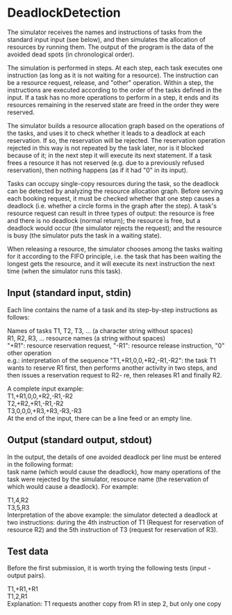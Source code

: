 # DeadlockDetection
The simulator receives the names and instructions of tasks from the standard input input (see below), and then simulates the allocation of resources by running them. The output of the program is the data of the avoided dead spots (in chronological order).  

The simulation is performed in steps. At each step, each task executes one instruction (as long as it is not waiting for a resource). The instruction can be a resource request, release, and "other" operation. Within a step, the instructions are executed according to the order of the tasks defined in the input. If a task has no more operations to perform in a step, it ends and its resources remaining in the reserved state are freed in the order they were reserved.  

The simulator builds a resource allocation graph based on the operations of the tasks, and uses it to check whether it leads to a deadlock at each reservation. If so, the reservation will be rejected. The reservation operation rejected in this way is not repeated by the task later, nor is it blocked because of it; in the next step it will execute its next statement. If a task frees a resource it has not reserved (e.g. due to a previously refused reservation), then nothing happens (as if it had "0" in its input).  

Tasks can occupy single-copy resources during the task, so the deadlock can be detected by analyzing the resource allocation graph. Before serving each booking request, it must be checked whether that one step causes a deadlock (i.e. whether a circle forms in the graph after the step). A task's resource request can result in three types of output: the resource is free and there is no deadlock (normal return); the resource is free, but a deadlock would occur (the simulator rejects the request); and the resource is busy (the simulator puts the task in a waiting state).  

When releasing a resource, the simulator chooses among the tasks waiting for it according to the FIFO principle, i.e. the task that has been waiting the longest gets the resource, and it will execute its next instruction the next time (when the simulator runs this task).  

## Input (standard input, stdin)
Each line contains the name of a task and its step-by-step instructions as follows:  

Names of tasks T1, T2, T3, ... (a character string without spaces)  
R1, R2, R3, ... resource names (a string without spaces)  
"+R1": resource reservation request, "-R1": resource release instruction, "0" other operation  
e.g.: interpretation of the sequence "T1,+R1,0,0,+R2,-R1,-R2": the task T1 wants to reserve R1 first, then performs another activity in two steps, and then issues a reservation request to R2- re, then releases R1 and finally R2.  

A complete input example:  
T1,+R1,0,0,+R2,-R1,-R2  
T2,+R2,+R1,-R1,-R2  
T3,0,0,0,+R3,+R3,-R3,-R3  
At the end of the input, there can be a line feed or an empty line.  

## Output (standard output, stdout)  
In the output, the details of one avoided deadlock per line must be entered in the following format:  
task name (which would cause the deadlock), how many operations of the task were rejected by the simulator, resource name (the reservation of which would cause a deadlock). For example:  

T1,4,R2  
T3,5,R3  
Interpretation of the above example: the simulator detected a deadlock at two instructions: during the 4th instruction of T1 (Request for reservation of resource R2) and the 5th instruction of T3 (request for reservation of R3).  

## Test data  
Before the first submission, it is worth trying the following tests (input - output pairs).  

T1,+R1,+R1  
T1,2,R1  
Explanation: T1 requests another copy from R1 in step 2, but only one copy  
